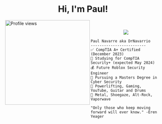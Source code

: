 <h1 align="center">
Hi, I'm Paul!
 </h1>
 <!--<img src="[https://komarev.com/ghpvc/?username=Taviitt&label=Profile%20Views&color=0e75b6&style=flat](https://f4.bcbits.com/img/a3601098701_16.jpg)" align='right' alt="Taviitt" />-->
 <img src="https://f4.bcbits.com/img/a3601098701_16.jpg" alt="Profile views" width='274' align='left'/></a> 
<br/>

<!-- Typing SVG by DenverCoder1 - https://github.com/DenverCoder1/readme-typing-svg -->
<p align="center">
  <a href="https://github.com/DenverCoder1/readme-typing-svg"><img src="https://readme-typing-svg.herokuapp.com?lines=Cyber+Security+Student;CompTIA+Certified;Python,+LUA,+JavaScript;&center=true&width=380&height=45"></a>
</p>

```
Paul Navarre aka DrNavarrio
-------------------------
✅ CompTIA A+ Certified (December 2023)
🏹 Studying for CompTIA Security+ (expected May 2024)
💰 Future Roblox Security Engineer
📓 Pursuing a Masters Degree in Cyber Security
🎯 Powerlifting, Gaming, YouTube, Guitar and Drums
🎵 Metal, Shoegaze, Alt-Rock, Vaporwave

"Only those who keep moving forward will ever know." -Eren Yeager
```
